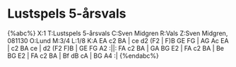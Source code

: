 # Lustspels 5-årsvals

{%abc%}
X:1
T:Lustspels 5-årsvals
C:Sven Midgren
R:Vals
Z:Sven Midgren, 081130
O:Lund
M:3/4
L:1/8
K:A
EA c2 BA | ce d2 (F2 | F)B GE FG | AG Ac EA |
c2 BA ce | d2 (F2  F)B | GE FG A2 :||: FA c2 BA | GA BG E2 |
FA c2 BA | Be BG E2 | FA c2 BA | Bf dB cA | BG A4 :|
{%endabc%}


